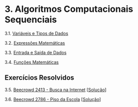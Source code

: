 # 3. Algoritmos Computacionais Sequenciais
   
   3.1. [Variáveis e Tipos de Dados](variaveis.md)

   3.2. [Expressões Matemáticas](expressoes.md)

   3.3. [Entrada e Saída de Dados](io.md)

   3.4. [Funções Matemáticas](math.md)

## Exercícios Resolvidos

   3.5. [Beecrowd 2413 - Busca na Internet](https://www.beecrowd.com.br/judge/en/problems/view/2413) [[Solução](beecrowd_2413.c)]

   3.6. [Beecrowd 2786 - Piso da Escola](https://www.beecrowd.com.br/judge/en/problems/view/2786) [[Solução](beecrowd_2786.c)]


<!--
## Aula Prática (05/04/2024)

   3.7. [Beecrowd 1020 - Idade em Dias](https://www.beecrowd.com.br/judge/en/problems/view/1020) [[Solução](beecrowd_1020.c)]

   3.8. [Beecrowd 2374 - Pneu](https://www.beecrowd.com.br/judge/en/problems/view/2374) [[Solução](beecrowd_2374.c)]

   3.9. [Beecrowd 2377 - Pedágio](https://www.beecrowd.com.br/judge/en/problems/view/2377) [[Solução](beecrowd_2377.c)]

   3.10. [Beecrowd 2472 - Tapetes](https://www.beecrowd.com.br/judge/en/problems/view/2472) [[Solução](beecrowd_2472.c)]

   3.11. [Beecrowd 3346 - Flutuação do PIB](https://www.beecrowd.com.br/judge/en/problems/view/3346) [[Solução](beecrowd_3346.c)]-->

